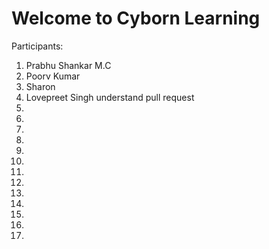 
# Welcome to Cyborn Learning

Participants:

1. Prabhu Shankar M.C
2. Poorv Kumar
3. Sharon
4. Lovepreet Singh understand pull request
5.
6.
7.
8.
9.
10.
11.
12.
13.
14.
15.
16.
17.
